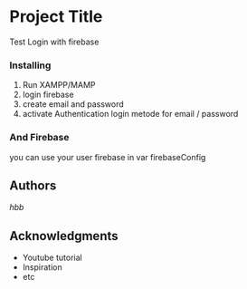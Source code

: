 # Project Title

Test Login with firebase


### Installing

1. Run XAMPP/MAMP
2. login firebase
3. create email and password
4. activate Authentication login metode for email / password



### And Firebase

you can use your user firebase in var firebaseConfig


## Authors

*hbb* 


## Acknowledgments

* Youtube tutorial
* Inspiration
* etc

